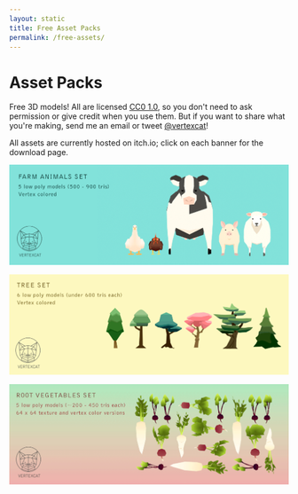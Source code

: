 ```yaml
---
layout: static
title: Free Asset Packs
permalink: /free-assets/
---
```

# Asset Packs
Free 3D models! All are licensed [CC0 1.0](https://creativecommons.org/publicdomain/zero/1.0/), so you don't need to ask permission or give credit when you use them. But if you want to share what you're making, send me an email or tweet [@vertexcat](https://twitter.com/vertexcat)!

All assets are currently hosted on itch.io; click on each banner for the download page.

[![](/images/three/banner-animals.png)](https://vertexcat.itch.io/farm-animals-set)

[![](/images/three/banner-trees.png)](https://vertexcat.itch.io/vertex-color-trees-set)

[![](/images/three/banner-vege.png)](https://vertexcat.itch.io/root-vegetables-set)









